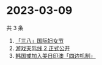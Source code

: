 # 2023-03-09

共 3 条

<!-- BEGIN -->
<!-- 最后更新时间 Thu Mar 09 2023 06:07:49 GMT+0800 (China Standard Time) -->

1. [「三八」国际妇女节](https://www.zhihu.com/search?q=%E3%80%8C%E4%B8%89%E5%85%AB%E3%80%8D%E5%9B%BD%E9%99%85%E5%A6%87%E5%A5%B3%E8%8A%82)
1. [游戏天际线 2 正式公开](https://www.zhihu.com/search?q=%E6%B8%B8%E6%88%8F%E5%A4%A9%E9%99%85%E7%BA%BF%202%20%E6%AD%A3%E5%BC%8F%E5%85%AC%E5%BC%80)
1. [韩国或加入美日印澳「四边机制」](https://www.zhihu.com/search?q=%E9%9F%A9%E5%9B%BD%E6%88%96%E5%8A%A0%E5%85%A5%E7%BE%8E%E6%97%A5%E5%8D%B0%E6%BE%B3%E3%80%8C%E5%9B%9B%E8%BE%B9%E6%9C%BA%E5%88%B6%E3%80%8D)

<!-- END -->
